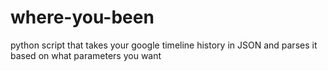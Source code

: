 # where-you-been

python script that takes your google timeline history in JSON and parses it based on what parameters you want

